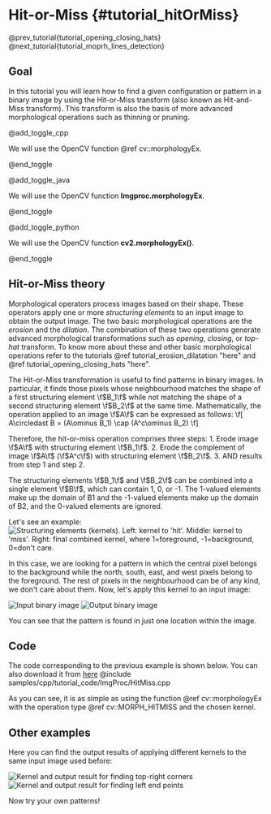 Hit-or-Miss {#tutorial_hitOrMiss}
=================================

@prev_tutorial{tutorial_opening_closing_hats}
@next_tutorial{tutorial_moprh_lines_detection}

Goal
----

In this tutorial you will learn how to find a given configuration or pattern in a binary image by using the Hit-or-Miss transform (also known as Hit-and-Miss transform).
This transform is also the basis of more advanced morphological operations such as thinning or pruning.

@add_toggle_cpp

We will use the OpenCV function @ref cv::morphologyEx.

@end_toggle

@add_toggle_java

We will use the OpenCV function **Imgproc.morphologyEx**.

@end_toggle

@add_toggle_python

We will use the OpenCV function **cv2.morphologyEx()**.

@end_toggle


Hit-or-Miss theory
-------------------

Morphological operators process images based on their shape. These operators apply one or more *structuring elements* to an input image to obtain the output image.
The two basic morphological operations are the *erosion* and the *dilation*. The combination of these two operations generate advanced morphological transformations such as *opening*, *closing*, or *top-hat* transform.
To know more about these and other basic morphological operations refer to the tutorials @ref tutorial_erosion_dilatation "here" and @ref tutorial_opening_closing_hats "here".

The Hit-or-Miss transformation is useful to find patterns in binary images. In particular, it finds those pixels whose neighbourhood matches the shape of a first structuring element \f$B_1\f$
while not matching the shape of a second structuring element \f$B_2\f$ at the same time. Mathematically, the operation applied to an image \f$A\f$ can be expressed as follows:
\f[
    A\circledast B = (A\ominus B_1) \cap (A^c\ominus B_2)
\f]

Therefore, the hit-or-miss operation comprises three steps:
    1. Erode image \f$A\f$ with structuring element \f$B_1\f$.
    2. Erode the complement of image \f$A\f$ (\f$A^c\f$) with structuring element \f$B_2\f$.
    3. AND results from step 1 and step 2.

The structuring elements \f$B_1\f$ and \f$B_2\f$ can be combined into a single element \f$B\f$, which can contain 1, 0, or -1. The 1-valued elements make up the domain of B1 and the -1-valued elements make up the domain of B2, and the 0-valued elements are ignored.

 Let's see an example:
![Structuring elements (kernels). Left: kernel to 'hit'. Middle: kernel to 'miss'. Right: final combined kernel, where 1=foreground, -1=background, 0=don't care.](images/hitmiss_kernels.png)

In this case, we are looking for a pattern in which the central pixel belongs to the background while the north, south, east, and west pixels belong to the foreground. The rest of pixels in the neighbourhood can be of any kind, we don't care about them. Now, let's apply this kernel to an input image:

![Input binary image](images/hitmiss_input.png)
![Output binary image](images/hitmiss_output.png)

You can see that the pattern is found in just one location within the image.


Code
----

The code corresponding to the previous example is shown below. You can also download it from
[here](https://github.com/opencv/opencv/tree/master/samples/cpp/tutorial_code/ImgProc/HitMiss.cpp)
@include samples/cpp/tutorial_code/ImgProc/HitMiss.cpp

As you can see, it is as simple as using the function @ref cv::morphologyEx with the operation type @ref cv::MORPH_HITMISS and the chosen kernel.

Other examples
--------------

Here you can find the output results of applying different kernels to the same input image used before:

![Kernel and output result for finding top-right corners](images/hitmiss_example2.png)
![Kernel and output result for finding left end points](images/hitmiss_example3.png)

Now try your own patterns!
